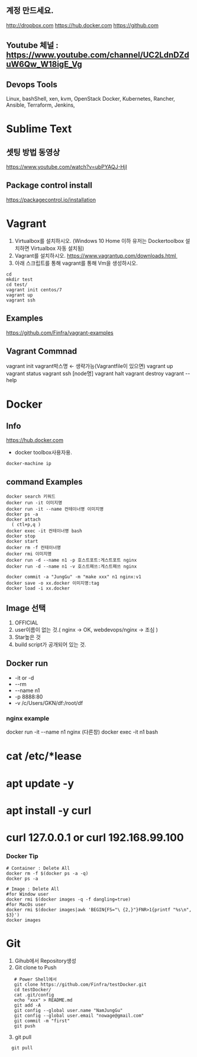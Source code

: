 ## 계정 만드세요.
http://dropbox.com
https://hub.docker.com
https://github.com


## Youtube 체널 : https://www.youtube.com/channel/UC2LdnDZduW6Qw_W18igE_Vg

## Devops Tools
Linux, bashShell, xen, kvm, OpenStack
Docker, Kubernetes, Rancher, Ansible, Terraform, Jenkins,

# Sublime Text
## 셋팅 방법 동영상
https://www.youtube.com/watch?v=ubPYAQJ-HjI
## Package control install
https://packagecontrol.io/installation

# Vagrant
1. Virtualbox를 설치하시오.
(Windows 10 Home 이하 유저는 Dockertoolbox 설치하면 Virtualbox 자동 설치됨) 
2. Vagrant를 설치하시오.
https://www.vagrantup.com/downloads.html 
3. 아래 스크립트를 통해 vagrant를 통해 Vm을 생성하시오.
```
cd
mkdir test
cd test/
vagrant init centos/7
vagrant up
vagrant ssh
```

## Examples
https://github.com/Finfra/vagrant-examples


## Vagrant Commnad
vagrant init vagrant박스명 ← 생략가능(Vagrantfile이 있으면)
vagrant up
vagrant status
vagrant ssh [node명]
vagrant halt
vagrant destroy
vagrant --help


# Docker
## Info
https://hub.docker.com

* docker toolbox사용자용.
```
docker-machine ip

```
## command Examples
```
docker search 키워드
docker run -it 이미지명
docker run -it --name 컨테이너명 이미지명
docker ps -a
docker attach
  ( ctl+p,q )
docker exec -it 컨테이너명 bash
docker stop
docker start
docker rm -f 컨테이너명
docker rmi 이미지명
docker run -d --name n1 -p 호스트포트:게스트포트 nginx
docker run -d --name n1 -v 호스트패쓰:게스트패쓰 nginx

docker commit -a "JungGu" -m "make xxx" n1 nginx:v1
docker save -o xx.docker 이미지명:tag
docker load -i xx.docker
```

## Image 선택
1. OFFICIAL
2. user이름이 없는 것.( nginx → OK, webdevops/nginx → 조심 )
3. Star높은 것
4. build script가 공개되어 있는 것.

## Docker run
* -it or -d
* --rm
* --name n1
* -p 8888:80
* -v /c/Users/GKN/df:/root/df

### nginx example
docker run -it --name n1 nginx
(다른창)
docker exec -it n1 bash
# cat /etc/*lease
# apt update -y
# apt install -y curl
# curl 127.0.0.1 or curl 192.168.99.100

### Docker Tip
```
# Container : Delete All
docker rm -f $(docker ps -a -q)
docker ps -a

# Image : Delete All
#for Window user
docker rmi $(docker images -q -f dangling=true)
#for MacOs user
docker rmi $(docker images|awk 'BEGIN{FS="\ {2,}"}FNR>1{printf "%s\n", $3}')
docker images

```


# Git
1. Gihub에서 Repository생성
2. Git clone to Push
```
   # Power Shell에서
   git clone https://github.com/Finfra/testDocker.git
   cd testDocker/
   cat .git/config
   echo "xxx" > README.md
   git add -A
   git config --global user.name "NamJungGu"
   git config --global user.email "nowage@gmail.com"
   git commit -m "first"
   git push
```
3. git pull
```
  git pull
```